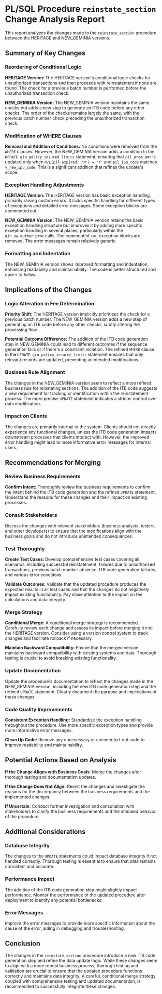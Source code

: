 # PL/SQL Procedure `reinstate_section` Change Analysis Report

This report analyzes the changes made to the `reinstate_section` procedure between the HERITAGE and NEW_GEMINIA versions.

## Summary of Key Changes

### Reordering of Conditional Logic

**HERITAGE Version:** The HERITAGE version's conditional logic checks for unauthorized transactions and then proceeds with reinstatement if none are found.  The check for a previous batch number is performed before the unauthorized transaction check.

**NEW_GEMINIA Version:** The NEW_GEMINIA version maintains the same checks but adds a new step to generate an ITB code before any other checks. The order of the checks remains largely the same, with the previous batch number check preceding the unauthorized transaction check.

### Modification of WHERE Clauses

**Removal and Addition of Conditions:** No conditions were removed from the `WHERE` clauses.  However, the NEW_GEMINIA version adds a condition to the `UPDATE gin_policy_insured_limits` statement, ensuring that `pil_prem_amt` is updated only when `NVL(pil_expired, 'N') = 'Y'` and `pil_ipu_code` matches `v_new_ipu_code`. This is a significant addition that refines the update's scope.

### Exception Handling Adjustments

**HERITAGE Version:** The HERITAGE version has basic exception handling, primarily raising custom errors.  It lacks specific handling for different types of exceptions and detailed error messages.  Some exception blocks are commented out.

**NEW_GEMINIA Version:** The NEW_GEMINIA version retains the basic exception handling structure but improves it by adding more specific exception handling in several places, particularly within the `gin_uw_author_proc` calls.  The commented-out exception blocks are removed.  The error messages remain relatively generic.

### Formatting and Indentation

The NEW_GEMINIA version shows improved formatting and indentation, enhancing readability and maintainability.  The code is better structured and easier to follow.


## Implications of the Changes

### Logic Alteration in Fee Determination

**Priority Shift:** The HERITAGE version implicitly prioritizes the check for a previous batch number. The NEW_GEMINIA version adds a new step of generating an ITB code before any other checks, subtly altering the processing flow.

**Potential Outcome Difference:** The addition of the ITB code generation step in NEW_GEMINIA could lead to different outcomes if the sequence generation fails or if there's a constraint violation.  The refined `WHERE` clause in the `UPDATE gin_policy_insured_limits` statement ensures that only relevant records are updated, preventing unintended modifications.

### Business Rule Alignment

The changes in the NEW_GEMINIA version seem to reflect a more refined business rule for reinstating sections. The addition of the ITB code suggests a new requirement for tracking or identification within the reinstatement process. The more precise `UPDATE` statement indicates a stricter control over data modification.

### Impact on Clients

The changes are primarily internal to the system.  Clients should not directly experience any functional changes, unless the ITB code generation impacts downstream processes that clients interact with.  However, the improved error handling might lead to more informative error messages for internal users.


## Recommendations for Merging

### Review Business Requirements

**Confirm Intent:**  Thoroughly review the business requirements to confirm the intent behind the ITB code generation and the refined `UPDATE` statement.  Understand the reasons for these changes and their impact on existing processes.

### Consult Stakeholders

Discuss the changes with relevant stakeholders (business analysts, testers, and other developers) to ensure that the modifications align with the business goals and do not introduce unintended consequences.

### Test Thoroughly

**Create Test Cases:** Develop comprehensive test cases covering all scenarios, including successful reinstatement, failures due to unauthorized transactions, previous batch number absence, ITB code generation failures, and various error conditions.

**Validate Outcomes:** Validate that the updated procedure produces the expected results in all test cases and that the changes do not negatively impact existing functionality.  Pay close attention to the impact on fee calculations and data integrity.

### Merge Strategy

**Conditional Merge:**  A conditional merge strategy is recommended.  Carefully review each change and assess its impact before merging it into the HERITAGE version.  Consider using a version control system to track changes and facilitate rollback if necessary.

**Maintain Backward Compatibility:**  Ensure that the merged version maintains backward compatibility with existing systems and data.  Thorough testing is crucial to avoid breaking existing functionality.

### Update Documentation

Update the procedure's documentation to reflect the changes made in the NEW_GEMINIA version, including the new ITB code generation step and the refined `UPDATE` statement.  Clearly document the purpose and implications of these changes.

### Code Quality Improvements

**Consistent Exception Handling:** Standardize the exception handling throughout the procedure.  Use more specific exception types and provide more informative error messages.

**Clean Up Code:**  Remove any unnecessary or commented-out code to improve readability and maintainability.


## Potential Actions Based on Analysis

**If the Change Aligns with Business Goals:** Merge the changes after thorough testing and documentation updates.

**If the Change Does Not Align:** Revert the changes and investigate the reasons for the discrepancy between the business requirements and the implemented changes.

**If Uncertain:** Conduct further investigation and consultation with stakeholders to clarify the business requirements and the intended behavior of the procedure.


## Additional Considerations

### Database Integrity

The changes to the `UPDATE` statements could impact database integrity if not handled correctly.  Thorough testing is essential to ensure that data remains consistent and accurate.

### Performance Impact

The addition of the ITB code generation step might slightly impact performance.  Monitor the performance of the updated procedure after deployment to identify any potential bottlenecks.

### Error Messages

Improve the error messages to provide more specific information about the cause of the error, aiding in debugging and troubleshooting.


## Conclusion

The changes in the `reinstate_section` procedure introduce a new ITB code generation step and refine the data update logic.  While these changes seem to align with a more robust business process, thorough testing and validation are crucial to ensure that the updated procedure functions correctly and maintains data integrity.  A careful, conditional merge strategy, coupled with comprehensive testing and updated documentation, is recommended to successfully integrate these changes.
